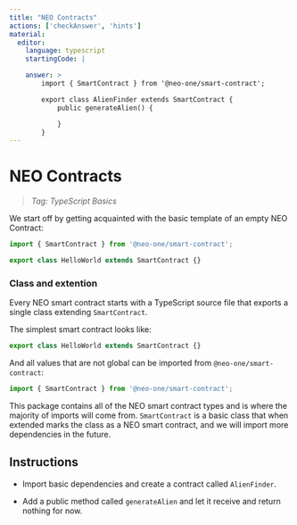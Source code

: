 ```yaml
---
title: "NEO Contracts"
actions: ['checkAnswer', 'hints']
material: 
  editor:
    language: typescript
    startingCode: |

    answer: > 
        import { SmartContract } from '@neo-one/smart-contract';

        export class AlienFinder extends SmartContract {
            public generateAlien() {

            }
        }
---
```


# NEO Contracts
> *Tag: TypeScript Basics*

We start off by getting acquainted with the basic template of an empty NEO Contract:

```typescript
import { SmartContract } from '@neo-one/smart-contract';

export class HelloWorld extends SmartContract {}
```

### Class and extention

Every NEO smart contract starts with a TypeScript source file that exports a single class extending `SmartContract`.

The simplest smart contract looks like: 

```typescript
export class HelloWorld extends SmartContract {}
```

And all values that are not global can be imported from `@neo-one/smart-contract`:

```typescript
import { SmartContract } from '@neo-one/smart-contract';
```

This package contains all of the NEO smart contract types and is where the majority of imports will come from. `SmartContract` is a basic class that when extended marks the class as a NEO smart contract, and we will import more dependencies in the future.

## Instructions

- Import basic dependencies and create a contract called `AlienFinder`.

- Add a public method called `generateAlien` and let it receive and return nothing for now.
